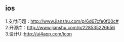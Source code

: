 ## ios

 1.支付问题：http://www.jianshu.com/p/6d67cfe0f00c#  </br>
 2.开源库：http://www.jianshu.com/p/228535226656   </br>
 3.设计UI:http://ui4app.com/icon

